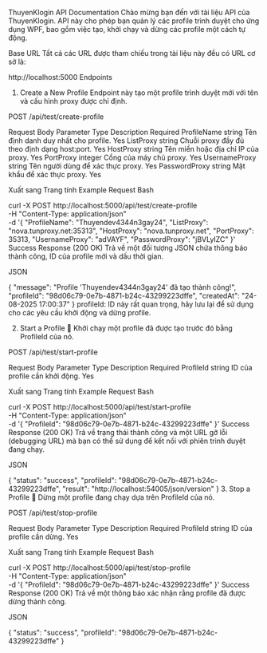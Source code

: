 ThuyenKlogin API Documentation
Chào mừng bạn đến với tài liệu API của ThuyenKlogin. API này cho phép bạn quản lý các profile trình duyệt cho ứng dụng WPF, bao gồm việc tạo, khởi chạy và dừng các profile một cách tự động.

Base URL
Tất cả các URL được tham chiếu trong tài liệu này đều có URL cơ sở là:

http://localhost:5000
Endpoints
1. Create a New Profile
Endpoint này tạo một profile trình duyệt mới với tên và cấu hình proxy được chỉ định.

POST /api/test/create-profile

Request Body
Parameter	Type	Description	Required
ProfileName	string	Tên định danh duy nhất cho profile.	Yes
ListProxy	string	Chuỗi proxy đầy đủ theo định dạng host:port.	Yes
HostProxy	string	Tên miền hoặc địa chỉ IP của proxy.	Yes
PortProxy	integer	Cổng của máy chủ proxy.	Yes
UsernameProxy	string	Tên người dùng để xác thực proxy.	Yes
PasswordProxy	string	Mật khẩu để xác thực proxy.	Yes

Xuất sang Trang tính
Example Request
Bash

curl -X POST http://localhost:5000/api/test/create-profile \
-H "Content-Type: application/json" \
-d '{
  "ProfileName": "Thuyendev4344n3gay24",
  "ListProxy": "nova.tunproxy.net:35313",
  "HostProxy": "nova.tunproxy.net",
  "PortProxy": 35313,
  "UsernameProxy": "adVAYF",
  "PasswordProxy": "jBVLyIZC"
}'
Success Response (200 OK)
Trả về một đối tượng JSON chứa thông báo thành công, ID của profile mới và dấu thời gian.

JSON

{
  "message": "Profile 'Thuyendev4344n3gay24' đã tạo thành công!",
  "profileId": "98d06c79-0e7b-4871-b24c-43299223dffe",
  "createdAt": "24-08-2025 17:00:37"
}
profileId: ID này rất quan trọng, hãy lưu lại để sử dụng cho các yêu cầu khởi động và dừng profile.

2. Start a Profile 🚀
Khởi chạy một profile đã được tạo trước đó bằng ProfileId của nó.

POST /api/test/start-profile

Request Body
Parameter	Type	Description	Required
ProfileId	string	ID của profile cần khởi động.	Yes

Xuất sang Trang tính
Example Request
Bash

curl -X POST http://localhost:5000/api/test/start-profile \
-H "Content-Type: application/json" \
-d '{
  "ProfileId": "98d06c79-0e7b-4871-b24c-43299223dffe"
}'
Success Response (200 OK)
Trả về trạng thái thành công và một URL gỡ lỗi (debugging URL) mà bạn có thể sử dụng để kết nối với phiên trình duyệt đang chạy.

JSON

{
  "status": "success",
  "profileId": "98d06c79-0e7b-4871-b24c-43299223dffe",
  "result": "http://localhost:54005/json/version"
}
3. Stop a Profile 🛑
Dừng một profile đang chạy dựa trên ProfileId của nó.

POST /api/test/stop-profile

Request Body
Parameter	Type	Description	Required
ProfileId	string	ID của profile cần dừng.	Yes

Xuất sang Trang tính
Example Request
Bash

curl -X POST http://localhost:5000/api/test/stop-profile \
-H "Content-Type: application/json" \
-d '{
  "ProfileId": "98d06c79-0e7b-4871-b24c-43299223dffe"
}'
Success Response (200 OK)
Trả về một thông báo xác nhận rằng profile đã được dừng thành công.

JSON

{
  "status": "success",
  "profileId": "98d06c79-0e7b-4871-b24c-43299223dffe"
}







